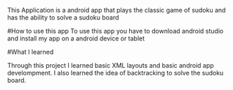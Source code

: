 This Application is a android app that plays the classic game of sudoku and has the ability to solve a sudoku board

#How to use this app
To use this app you have to download android studio and install my app on a android device or tablet 

#What I learned

Through this project I learned basic XML layouts and basic android app develompment. I also learned the idea of backtracking to solve the sudoku board.
